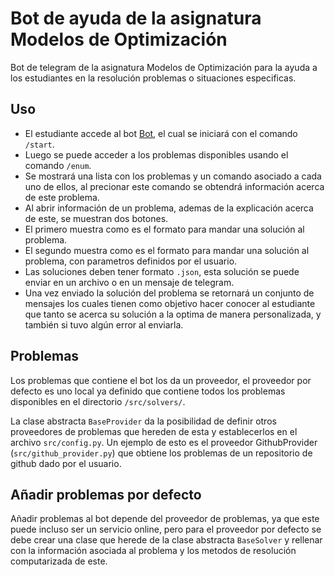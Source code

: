 # Bot de ayuda de la asignatura Modelos de Optimización

Bot de telegram de la asignatura Modelos de Optimización para la ayuda a los
estudiantes en la resolución problemas o situaciones especificas. 

## Uso

- El estudiante accede al bot [Bot](https://t.me/ModelosOptimizacion_bot), el
  cual se iniciará con el comando `/start`. 
- Luego se puede acceder a los problemas disponibles usando el comando `/enum`.
- Se mostrará una lista con los problemas y un comando asociado a cada uno de
  ellos, al precionar este comando se obtendrá información acerca de este
  problema.
- Al abrir información de un problema, ademas de la explicación acerca de este,
  se muestran dos botones.
- El primero muestra como es el formato para mandar una solución al problema.
- El segundo muestra como es el formato para mandar una solución al problema,
  con parametros definidos por el usuario.
- Las soluciones deben tener formato `.json`, esta solución se puede enviar en 
  un archivo o en un mensaje de telegram.
- Una vez enviado la solución del problema se retornará un conjunto de mensajes
  los cuales tienen como objetivo hacer conocer al estudiante que tanto se
  acerca su solución a la optima de manera personalizada, y también si tuvo
  algún error al enviarla.

## Problemas

Los problemas que contiene el bot los da un proveedor, el proveedor por defecto
es uno local ya definido que contiene todos los problemas disponibles en el
directorio `/src/solvers/`.

La clase abstracta `BaseProvider` da la posibilidad de definir otros proveedores
de problemas que hereden de esta y establecerlos en el archivo `src/config.py`. 
Un ejemplo de esto es el proveedor GithubProvider (`src/github_provider.py`) 
que obtiene los problemas de un repositorio de github dado por el usuario.

## Añadir problemas por defecto

Añadir problemas al bot depende del proveedor de problemas, ya que este puede
incluso ser un servicio online, pero para el proveedor por defecto se debe
crear una clase que herede de la clase abstracta `BaseSolver` y rellenar con la
información asociada al problema y los metodos de resolución computarizada de
este.
